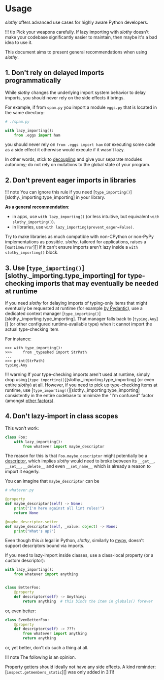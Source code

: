 # Usage

_slothy_ offers advanced use cases for highly aware Python developers.

!!! tip
    Pick your weapons carefully. If lazy importing with _slothy_ doesn't make
    your codebase significantly easier to maintain, then maybe it's a bad idea to use it.

This document aims to present general recommendations when using _slothy_.

## 1. Don't rely on delayed imports programmatically

While _slothy_ changes the underlying import system behavior to delay imports,
you should never rely on the side effects it brings.

For example, if from `spam.py` you import a module `eggs.py` that is located in the same directory:

```py
# ./spam.py

with lazy_importing():
    from .eggs import ham
```

you should never rely on `from .eggs import ham` _not_ executing some code as a side effect it otherwise would execute
if it wasn't lazy.

In other words, stick to [decoupling](https://en.wikipedia.org/wiki/Coupling_(computer_programming))
and give your separate modules autonomy; do not rely on mutations to the global state of your program.

## 2. Don't prevent eager imports in libraries
!!! note
    You can ignore this rule if you need [`type_importing()`][slothy._importing.type_importing] in your library.

**As a general recommendation**:

- in apps, use `with lazy_importing()` (or less intuitive, but equivalent `with slothy_importing()`).
- in libraries, use `with lazy_importing(prevent_eager=False)`.

Try to make libraries as much compatible with non-CPython or non-PyPy implementations
as possible. _slothy_, tailored for applications, raises a [`RuntimeError`][]
if it can't ensure imports aren't lazy inside a `with slothy_importing()` block.

## 3. Use [`type_importing()`][slothy._importing.type_importing] for type-checking imports that may eventually be needed at runtime

If you need _slothy_ for delaying imports of typing-only items that might eventually
be requested at runtime (for example [by Pydantic](https://docs.pydantic.dev/2.7/concepts/postponed_annotations/)),
use a dedicated context manager [`type_importing()`][slothy._importing.type_importing].
That manager falls back to [`typing.Any`][] (or other configured runtime-available type)
when it cannot import the actual type-checking item.

For instance:
```pycon
>>> with type_importing():
>>>     from _typeshed import StrPath
...
>>> print(StrPath)
typing.Any
```

!!! warning
    If your type-checking imports aren't used at runtime, simply drop using [`type_importing()`][slothy._importing.type_importing]
    (or even entire _slothy_) at all. However, if you need to pick up type-checking items at runtime,
    use [`type_importing()`][slothy._importing.type_importing] consistently in the entire codebase
    to minimize the "I'm confused" factor (amongst [other factors](https://en.wikipedia.org/wiki/Bus_factor)).

## 4. Don't lazy-import in class scopes

This won't work:
```py
class Foo:
    with lazy_importing():
        from whatever import maybe_descriptor
```

The reason for this is that `Foo.maybe_descriptor` might potentially be a [descriptor](https://docs.python.org/3/howto/descriptor.html),
which implies _slothy_ would need to broke between its `__get__`, `__set__`, `__delete__` and even `__set_name__` which is already
a reason to import it eagerly.

You can imagine that `maybe_descriptor` can be

```py
# whatever.py

@property
def maybe_descriptor(self) -> None:
    print("I'm here against all lint rules!")
    return None

@maybe_descriptor.setter
def maybe_descriptor(self, _value: object) -> None:
    print("What's up?")
```

Even though this _is_ legal in Python, _slothy_, similarly to [mypy](https://mypy.readthedocs.io/en/stable/),
doesn't support descriptors bound via imports.

If you need to lazy-import inside classes, use a class-local property (or a custom descriptor):

```py
with lazy_importing():
    from whatever import anything


class BetterFoo:
    @property
    def descriptor(self) -> Anything:
        return anything  # this binds the item in globals() forever
```

or, even better:


```py
class EvenBetterFoo:
    @property
    def descriptor(self) -> ???:
        from whatever import anything
        return anything
```

or, yet better, don't do such a thing at all.

!!! note
    The following is an opinion.

Property getters should ideally not have any side effects.
A kind reminder: [`inspect.getmembers_static`][] was only added in 3.11!
